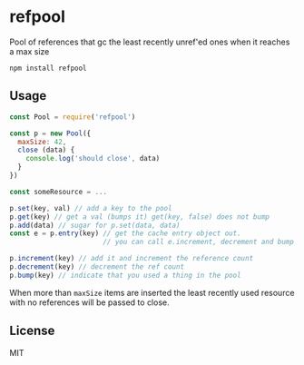 # refpool

Pool of references that gc the least recently unref'ed ones when it reaches a max size

```
npm install refpool
```

## Usage

``` js
const Pool = require('refpool')

const p = new Pool({
  maxSize: 42,
  close (data) {
    console.log('should close', data)
  }
})

const someResource = ...

p.set(key, val) // add a key to the pool
p.get(key) // get a val (bumps it) get(key, false) does not bump
p.add(data) // sugar for p.set(data, data)
const e = p.entry(key) // get the cache entry object out.
                       // you can call e.increment, decrement and bump on this direcly

p.increment(key) // add it and increment the reference count
p.decrement(key) // decrement the ref count
p.bump(key) // indicate that you used a thing in the pool
```

When more than `maxSize` items are inserted the least recently used
resource with no references will be passed to close.

## License

MIT
